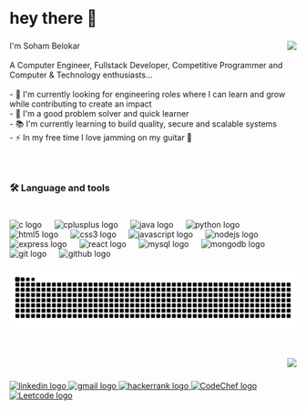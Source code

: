 <br clear="both">

<h1 align="left">hey there 👋</h1>

###

<img align="right" height="140" src="https://media.tenor.com/IieZUsqoYCwAAAAM/developer.gif"  />

###

<p align="left">I'm Soham Belokar <br><br>A Computer Engineer, Fullstack Developer, Competitive Programmer and Computer & Technology enthusiasts... <br><br>- 🔭 I'm currently looking for engineering roles where I can learn and grow while contributing to create an impact<br>- 🧐 I'm a good problem solver and quick learner<br>- 📚 I'm currently learning to build quality, secure and scalable systems<br>- ⚡ In my free time I love jamming on my guitar 🎸</p>

###

<br clear="both">

<h3 align="left">🛠 Language and tools</h3>

###

<br clear="both">

<div align="left">
  <img src="https://cdn.jsdelivr.net/gh/devicons/devicon/icons/c/c-original.svg" height="40" alt="c logo"  />
  <img width="14" />
  <img src="https://cdn.jsdelivr.net/gh/devicons/devicon/icons/cplusplus/cplusplus-original.svg" height="40" alt="cplusplus logo"  />
  <img width="14" />
  <img src="https://cdn.jsdelivr.net/gh/devicons/devicon/icons/java/java-original.svg" height="40" alt="java logo"  />
  <img width="14" />
  <img src="https://cdn.jsdelivr.net/gh/devicons/devicon/icons/python/python-original.svg" height="40" alt="python logo"  />
  <img width="14" />
  <img src="https://cdn.jsdelivr.net/gh/devicons/devicon/icons/html5/html5-original.svg" height="40" alt="html5 logo"  />
  <img width="14" />
  <img src="https://cdn.jsdelivr.net/gh/devicons/devicon/icons/css3/css3-original.svg" height="40" alt="css3 logo"  />
  <img width="14" />
  <img src="https://cdn.jsdelivr.net/gh/devicons/devicon/icons/javascript/javascript-original.svg" height="40" alt="javascript logo"  />
  <img width="14" />
  <img src="https://cdn.jsdelivr.net/gh/devicons/devicon/icons/nodejs/nodejs-original.svg" height="40" alt="nodejs logo"  />
  <img width="14" />
  <img src="https://skillicons.dev/icons?i=express" height="40" alt="express logo"  />
  <img width="14" />
  <img src="https://cdn.jsdelivr.net/gh/devicons/devicon/icons/react/react-original.svg" height="40" alt="react logo"  />
  <img width="14" />
  <img src="https://cdn.jsdelivr.net/gh/devicons/devicon/icons/mysql/mysql-original.svg" height="40" alt="mysql logo"  />
  <img width="14" />
  <img src="https://cdn.jsdelivr.net/gh/devicons/devicon/icons/mongodb/mongodb-original.svg" height="40" alt="mongodb logo"  />
  <img width="14" />
  <img src="https://cdn.jsdelivr.net/gh/devicons/devicon/icons/git/git-original.svg" height="40" alt="git logo"  />
  <img width="14" />
  <img src="https://skillicons.dev/icons?i=github" height="40" alt="github logo"  />
  
</div>

###

<img src="https://raw.githubusercontent.com/soham794/soham794/output/snake.svg" alt="Snake animation" />

###

<br clear="both">

<img align="right" src="https://visitor-badge.laobi.icu/badge?page_id=soham794.soham794&left_color=navy"  />

###

<br clear="both">

<div align="left">
  <a href="https://www.linkedin.com/in/soham-belokar-172374254/" target="_blank">
    <img src="https://raw.githubusercontent.com/maurodesouza/profile-readme-generator/master/src/assets/icons/social/linkedin/default.svg" width="52" height="32" alt="linkedin logo"  />
  </a>
  <a href="mailto:soham.belokar794@gmail.com" target="_blank">
    <img src="https://raw.githubusercontent.com/maurodesouza/profile-readme-generator/master/src/assets/icons/social/gmail/default.svg" width="52" height="32" alt="gmail logo"  />
  </a>
  <a href="https://www.hackerrank.com/profile/soham_belokar794" target="_blank">
    <img src="https://raw.githubusercontent.com/maurodesouza/profile-readme-generator/master/src/assets/icons/social/hackerrank/default.svg" width="52" height="32" alt="hackerrank logo"  />
  </a>

  <a href="https://www.codechef.com/users/soham794" target="_blank">
    <img src="https://user-images.githubusercontent.com/63710339/185728318-0b976716-4f78-4a0a-a377-1643cc18a57e.png" width="52" height="32" alt="CodeChef logo" > 
  </a>

  <a href="https://leetcode.com/u/soham794/" target="_blank">
    <img src="https://assets.leetcode.com/static_assets/public/icons/favicon.ico" width="52" height="32" alt="Leetcode logo" > 
  </a>
  
</div>

###
